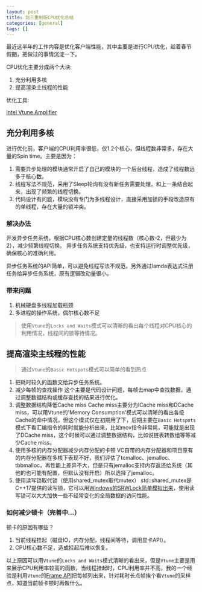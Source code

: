 ```yaml
---
layout: post
title: 剑三重制版CPU优化总结
categories: [general]
tags: []
---
```


最近这半年的工作内容是优化客户端性能，其中主要是进行CPU优化，趁着春节假期，把做过的事情沉淀一下。

CPU优化主要分成两个大块:

1. 充分利用多核
1. 提高渲染主线程的性能

优化工具:

[Intel Vtune Amplifier](https://software.intel.com/en-us/intel-vtune-amplifier-xe/)

## 充分利用多核

进行优化前，客户端的CPU利用率很低，仅1.2个核心，但线程数非常多，存在大量的Spin time。主要是因为：

1. 需要异步处理的模块通常开启了自己的模块的一个后台线程，造成了线程数远多于核心数。
1. 线程写法不规范，采用了Sleep轮询有没有新任务需要处理，和上一条结合起来，出现了频繁的线程切换。
1. 代码设计有问题，模块没有专门为多线程设计，直接采用加锁的手段改造原有的单线程，存在大量的锁冲突。

### 解决办法

开发异步任务系统，根据CPU核心数创建定量的线程数（核心数-2，但最少为2），减少频繁线程切换。
异步任务系统支持优先级，也支持运行时调整优先级，确保核心的准确利用。

异步任务系统的API简单，可以避免线程写法不规范。另外通过lamda表达式注册任务给异步任务系统，原有逻辑改动量很小。

### 带来问题
1. 机械硬盘多线程加载瓶颈
1. 多进程的操作系统，偶尔核心数不足

> 使用`Vtune`的`Locks and Waits`模式可以清晰的看出每个线程对CPU核心的利用情况，线程间的锁等待情况。 

## 提高渲染主线程的性能

> 通过`Vtune`的`Basic Hotspots`模式可以简单的看到热点

1. 把耗时较久的函数交给异步任务系统。
1. 减少每帧的查找操作
    这个主要是代码设计问题，每帧去map中查找数据，通过调整数据结构或缓存查找的结果进行优化。
1. 调整数据结构降低Cache miss
    Cache miss主要分为ICache miss和DCache miss，可以用Vtune的'Memory Consumption'模式可以清晰的看出各级Cache的命中情况，但这个模式仅在初期用了下，后期主要在`Basic Hotspots`模式下看汇编指令的耗时就能分析出来，比如mov指令非常耗，可能就是出现了DCache miss，这个时候可以通过调整数据结构，比如说链表转数组等等减少Cache miss。
1. 使用多核的内存分配器减少内存分配的卡顿
    VC自带的内存分配器和项目原有的内存分配器在多核下表现不好，我们评估了tcmalloc、jemalloc、tbbmalloc，再性能上差异不大，但是只有jemalloc支持内存返还给系统（其他的也可能有配置，但默认没有开启）所以选择了jemalloc。
1. 使用读写锁取代锁（使用shared_mutex取代mutex）
    std::shared_mutex是C++17提供的读写锁，它可以用[Windows的SRWLock简单模拟出来](https://github.com/dpull/msvc_compat/blob/master/include/shared_mutex.h)，使用读写锁可以大大加快一些不经常变化的全局数据的访问性能。

### 如何减少顿卡（完善中...）

顿卡的原因有哪些？
1. 当前线程挂起（磁盘IO，内存分配，线程间等待，调用显卡API）。
1. CPU核心数不足，造成挂起后难以恢复。

以上原因可以用`Vtune`的`Locks and Waits`模式清晰的看出来，但是`Vtune`主要是用来展示CPU利用率较高的函数，当线程挂起时，CPU利用率并不高，我的一个经验是利用`Vtune`的[Frame API](https://software.intel.com/en-us/vtune-amplifier-help-frame-api)把每帧列出来，针对耗时长点帧挨个看`Vtune`的采样点，知道当前帧卡顿时再做什么。

